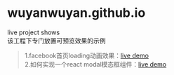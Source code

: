 # wuyanwuyan.github.io
live project shows<br/>
该工程下专门放置可预览效果的示例

>1.facebook首页loading动画效果：[live demo](https://wuyanwuyan.github.io/facebook_css_animation/)<br/>
>2.如何实现一个react modal模态框组件：[live demo](https://wuyanwuyan.github.io/react_modal/#/)
